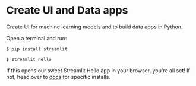 # Create UI and Data apps

Create UI for machine learning models and to build data apps in Python.


Open a terminal and run:

    $ pip install streamlit
  
    $ streamlit hello
  
If this opens our sweet Streamlit Hello app in your browser, you're all set! If not, head over to [docs](https://docs.streamlit.io/library/get-started) for specific installs.
